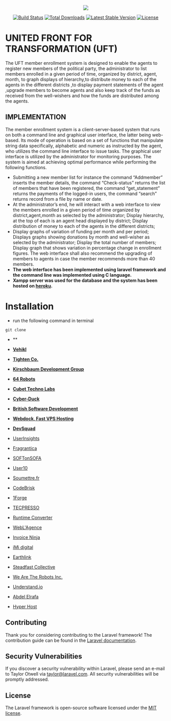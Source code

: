 <p align="center"><img src="https://laravel.com/assets/img/components/logo-laravel.svg"></p>

<p align="center">
<a href="https://travis-ci.org/laravel/framework"><img src="https://travis-ci.org/laravel/framework.svg" alt="Build Status"></a>
<a href="https://packagist.org/packages/laravel/framework"><img src="https://poser.pugx.org/laravel/framework/d/total.svg" alt="Total Downloads"></a>
<a href="https://packagist.org/packages/laravel/framework"><img src="https://poser.pugx.org/laravel/framework/v/stable.svg" alt="Latest Stable Version"></a>
<a href="https://packagist.org/packages/laravel/framework"><img src="https://poser.pugx.org/laravel/framework/license.svg" alt="License"></a>
</p>

# UNITED FRONT FOR TRANSFORMATION (UFT)

The UFT member enrollment system is  designed to enable the agents to register new members of the political party, the administrator to list members enrolled in a given period of time, organized by district, agent, month, to graph displays of hierarchy,to distribute money to each of the agents in the different districts ,to display payment statements of the agent ,upgrade members to become agents and also keep track of the funds as received from the well-wishers and how the funds are distributed among the agents.


## IMPLEMENTATION
 The member enrollment system is a client-server-based system that runs on both a command line and graphical user interface, the latter being web-based. Its mode of operation is based on a set of functions that manipulate string data specifically, alphabetic and numeric as instructed by the agent, who utilizes the command line interface to issue tasks. The graphical user interface is utilized by the administrator for monitoring purposes. The system is aimed at achieving optimal performance while performing the following functions. 
 - Submitting a new member list for instance the command “Addmember” inserts the member details, the command “Check-status” returns the list of members that have been registered, the command “get_statement” returns the payments of the logged-in users, the command “search” returns record from a file by name or date. 
 - At the administrator’s end, he will interact with a web interface to view the members enrolled in a given period of time organized by district,agent,month as selected by the administrator; Display hierarchy, at the top of each is an agent head displayed by district; Display distribution of money to each of the agents in the different districts;
 - Display graphs of variation of funding per month and per period; Displays graphs showing donations by month and well-wisher as selected by the administrator; Display the total number of members; Display graph that shows variation in percentage change in enrollment figures.
The web interface shall also recommend the upgrading of members to agents in case the member recommends more than 40 members.
- **The web interface has been implemented using laravel framework and the command line was implemented using C language.**
- **Xampp server was used for the database and the system has been hosted on [heroku](https://laravelrecessproject.herokuapp.com/).**

# Installation
* run the following command in terminal
```
git clone 

```

- **

- **[Vehikl](https://vehikl.com/)**
- **[Tighten Co.](https://tighten.co)**
- **[Kirschbaum Development Group](https://kirschbaumdevelopment.com)**
- **[64 Robots](https://64robots.com)**
- **[Cubet Techno Labs](https://cubettech.com)**
- **[Cyber-Duck](https://cyber-duck.co.uk)**
- **[British Software Development](https://www.britishsoftware.co)**
- **[Webdock, Fast VPS Hosting](https://www.webdock.io/en)**
- **[DevSquad](https://devsquad.com)**
- [UserInsights](https://userinsights.com)
- [Fragrantica](https://www.fragrantica.com)
- [SOFTonSOFA](https://softonsofa.com/)
- [User10](https://user10.com)
- [Soumettre.fr](https://soumettre.fr/)
- [CodeBrisk](https://codebrisk.com)
- [1Forge](https://1forge.com)
- [TECPRESSO](https://tecpresso.co.jp/)
- [Runtime Converter](http://runtimeconverter.com/)
- [WebL'Agence](https://weblagence.com/)
- [Invoice Ninja](https://www.invoiceninja.com)
- [iMi digital](https://www.imi-digital.de/)
- [Earthlink](https://www.earthlink.ro/)
- [Steadfast Collective](https://steadfastcollective.com/)
- [We Are The Robots Inc.](https://watr.mx/)
- [Understand.io](https://www.understand.io/)
- [Abdel Elrafa](https://abdelelrafa.com)
- [Hyper Host](https://hyper.host)

## Contributing

Thank you for considering contributing to the Laravel framework! The contribution guide can be found in the [Laravel documentation](https://laravel.com/docs/contributions).

## Security Vulnerabilities

If you discover a security vulnerability within Laravel, please send an e-mail to Taylor Otwell via [taylor@laravel.com](mailto:taylor@laravel.com). All security vulnerabilities will be promptly addressed.

## License

The Laravel framework is open-source software licensed under the [MIT license](https://opensource.org/licenses/MIT).
